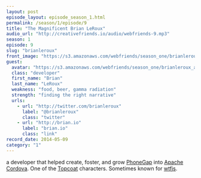 ```yaml
---
layout: post
episode_layout: episode_season_1.html
permalink: /season/1/episode/9
title: "The Magnificent Brian LeRoux"
audio_url: "http://creativefriends.io/audio/webfriends-9.mp3"
season: 1
episode: 9
slug: "brianleroux"
front_image: "https://s3.amazonaws.com/webfriends/season_one/brianleroux@2X.png"
guest:
  avatar: "https://s3.amazonaws.com/webfriends/season_one/brianleroux_avatar.jpg"
  class: "developer"
  first_name: "Brian"
  last_name: "LeRoux"
  weakness: "food, beer, gamma radiation"
  strength: "finding the right narrative"
  urls:
    - url: "http://twitter.com/brianleroux"
      label: "@brianleroux"
      class: "twitter"
    - url: "http://brian.io"
      label: "brian.io"
      class: "link"
record_date: 2014-05-09
category: "1"
---
```

a developer that helped create, foster, and grow [PhoneGap](http://phonegap.com/) into [Apache Cordova](https://cordova.apache.org/). One of the [Topcoat](http://topcoat.io/) characters. Sometimes known for [wtfjs](http://wtfjs.com/).
